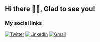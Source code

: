 ## Hi there 👋🏾, Glad to see you! &nbsp;

### My social links

[![Twitter](https://img.shields.io/badge/Twitter-1DA1F2?style=for-the-badge&logo=twitter&logoColor=white)](https://twitter.com/@jessechumo)
[![LinkedIn](https://img.shields.io/badge/LinkedIn-0077B5?style=for-the-badge&logo=linkedin&logoColor=white)](https://www.linkedin.com/in/jesse-chumo-74b3411a7/)
[![Gmail](https://img.shields.io/badge/Gmail-D14836?style=for-the-badge&logo=gmail&logoColor=white)](mailto:jessechumo@gmail.com)


